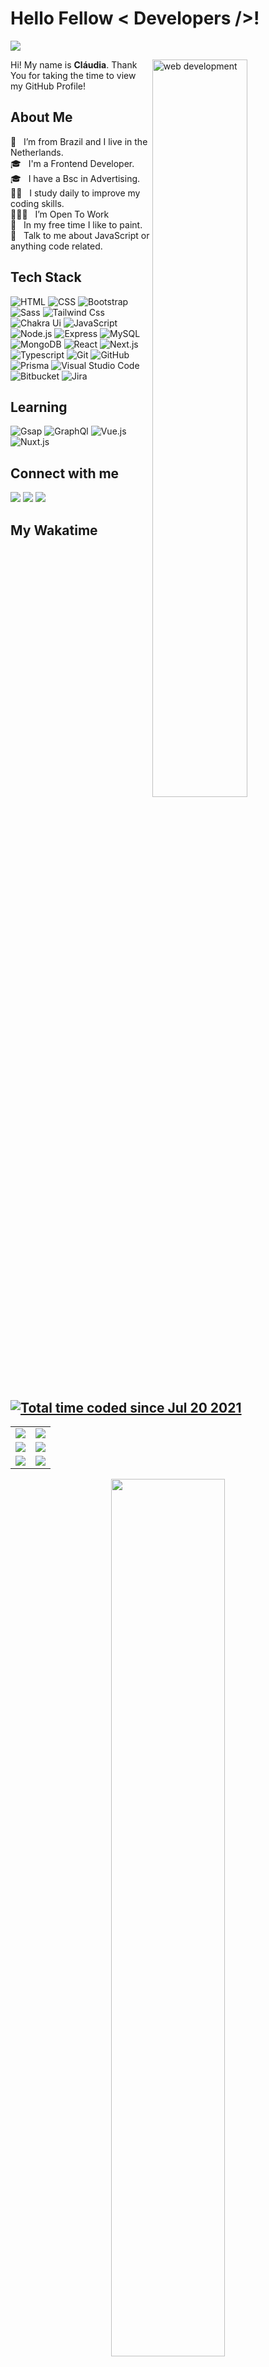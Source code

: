
# Hello Fellow < Developers />! 

<p align='center'> 
   
<!--    ![visitors](https://visitor-badge.glitch.me/badge?page_id=claudiadewindt.claudiadewindt)   -->
[![](https://vbr.wocr.tk/badge?page_id=claudiadewindt-visitor-badge-reloaded&color=779BE7&lcolor=&style=for-the-badge&logo=Github&logoColor=white&custom=CNT%20Views&text=&color=ffffff)](https://github.com/claudiadewindt/VisitorBadgeReloaded)
   
</p>
   
<img width="55%" align="right" alt="web development" src="https://thumbs.gfycat.com/ColorlessBitesizedKob-size_restricted.gif" />
   
<div size='20px'> Hi! My name is <strong>Cláudia</strong>. Thank You for taking the time to view my GitHub Profile! 
</div>

## About Me 

:house_with_garden: &nbsp; I’m from Brazil and I live in the Netherlands. <br>
🎓 &nbsp; I'm a Frontend Developer.  <br>
🎓 &nbsp; I have a Bsc in Advertising. <br>
:woman_technologist: &nbsp; I study daily to improve my coding skills. <br>
👩🏻‍💻 &nbsp; I’m Open To Work<br>
:art: &nbsp; In my free time I like to paint. <br> 
💬 &nbsp; Talk to me about JavaScript or anything code related. <br>


## Tech Stack  
   
![HTML](https://img.shields.io/badge/-HTML-444444?style=flat&logo=HTML5) 
![CSS](https://img.shields.io/badge/-CSS-444444?style=flat&logo=CSS3&logoColor=1572B6)
![Bootstrap](https://img.shields.io/badge/-Bootstrap-444444?style=flat&logo=bootstrap)
![Sass](https://img.shields.io/badge/-SASS-444444?style=flat&logo=sass)
![Tailwind Css](https://img.shields.io/badge/-TailwindCss-444444?style=flat&logo=tailwindcss)
![Chakra Ui](https://img.shields.io/badge/-ChakraUi-444444?style=flat&logo=chakraui)
![JavaScript](https://img.shields.io/badge/-JavaScript-444444?style=flat&logo=javascript)
![Node.js](https://img.shields.io/badge/-Node.js-444444?style=flat&logo=node.js)
![Express](https://img.shields.io/badge/-Express-444444?style=flat&logo=express)
![MySQL](https://img.shields.io/badge/-MySQL-444444?style=flat&logo=mysql&logoColor=F29111)
![MongoDB](https://img.shields.io/badge/-MongoDB-444444?style=flat&logo=mongodb)
![React](https://img.shields.io/badge/-React-444444?style=flat&logo=react)
![Next.js](https://img.shields.io/badge/-Next.js-444444?style=flat&logo=next.js)
![Typescript](https://img.shields.io/badge/-Typescript-444444?style=flat&logo=typescript)
![Git](https://img.shields.io/badge/-Git-444444?style=flat&logo=git)
![GitHub](https://img.shields.io/badge/-GitHub-444444?style=flat&logo=github)
![Prisma](https://img.shields.io/badge/-Prisma-444444?style=flat&logo=prisma)
![Visual Studio Code](https://img.shields.io/badge/-Visual%20Studio%20Code-444444?style=flat&logo=visual-studio-code&logoColor=007ACC)
![Bitbucket](https://img.shields.io/badge/-Bitbucket-444444?style=flat&logo=bitbucket&logoColor=007ACC)
![Jira](https://img.shields.io/badge/-Jira-444444?style=flat&logo=jira&logoColor=007ACC)

## Learning 
![Gsap](https://img.shields.io/badge/-GreenSock-444444?style=flat&logo=greensock)
![GraphQl](https://img.shields.io/badge/-GraphQl-444444?style=flat&logo=graphql)
![Vue.js](https://img.shields.io/badge/-Vue.js-444444?style=flat&logo=vue.js)
![Nuxt.js](https://img.shields.io/badge/-Nuxt.js-444444?style=flat&logo=nuxt.js)


## Connect with me 
<a href="https://bit.ly/claudiadewindt-linkedin"><img src="https://img.shields.io/badge/-Claudia%20de%20Windt-0077B5?style=flat-square&logo=Linkedin&logoColor=white"/></a>
<a href="mailto:caucrah@gmail.com"><img src="https://img.shields.io/badge/-caucrah@gmail.com-D14836?style=flat-square&logo=Gmail&logoColor=white"/></a>
<a href="https://bit.ly/claudiacaus-instagram"><img src="https://img.shields.io/badge/-@claudiacaus-E4405F?style=flat&logo=Instagram&logoColor=white"/></a>


## My Wakatime <a href="https://wakatime.com/@975622cc-796a-42f6-b2fc-3860a5f9dcfe"><img src="https://wakatime.com/badge/user/975622cc-796a-42f6-b2fc-3860a5f9dcfe.svg" alt="Total time coded since Jul 20 2021" /></a> 

<table>
  <tr>
    <td align="center">
      <img src="https://github.com/claudiadewindt/claudiadewindt/blob/main/metrics.basic.svg">
    </td>
    <td align="center">
      <img src="https://github.com/claudiadewindt/claudiadewindt/blob/main/metrics.plugin.habits.charts.svg">
    </td>
  </tr>
  <tr>
    <td align="center">
      <img src="https://github.com/claudiadewindt/claudiadewindt/blob/main/metrics.plugin.languages.details.svg">
    </td>
    <td align="center">
      <img src="https://github.com/claudiadewindt/claudiadewindt/blob/main/metrics.plugin.reactions.svg">
    </td>
  </tr>
  <tr>
    <td align="center">
      <img src="https://github.com/claudiadewindt/claudiadewindt/blob/main/metrics.plugin.wakatime.svg">
    </td>
    <td align="center">
      <img src="https://github.com/claudiadewindt/claudiadewindt/blob/main/metrics.plugin.isocalendar.svg">
    </td
  </tr>
</table>

<p align="center">
   <img width="60%" align="center" src="https://github-readme-stats.vercel.app/api/wakatime?username=@claudiadewindt&compact=True&theme=dracula&hide_border=true&range=all_time"/>
</p>
 
<p align="center" margin-bottom="30px" position="relative">
   <img width="60%" align="center" src="https://wakatime.com/share/@claudiadewindt/30671705-7083-42c7-8e9f-a218a567698f.svg" />
</p>


<p align="center">
   <img width="51%" src="http://github-readme-streak-stats.herokuapp.com?user=claudiadewindt&theme=dracula&hide_border=true" />
</p>





